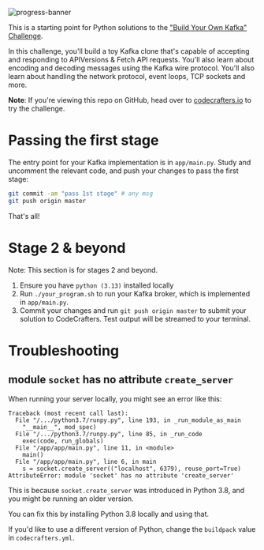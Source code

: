 ![progress-banner](https://codecrafters.io/landing/images/default_progress_banners/kafka.png)

This is a starting point for Python solutions to the
["Build Your Own Kafka" Challenge](https://codecrafters.io/challenges/kafka).

In this challenge, you'll build a toy Kafka clone that's capable of accepting
and responding to APIVersions & Fetch API requests. You'll also learn about
encoding and decoding messages using the Kafka wire protocol. You'll also learn
about handling the network protocol, event loops, TCP sockets and more.

**Note**: If you're viewing this repo on GitHub, head over to
[codecrafters.io](https://codecrafters.io) to try the challenge.

# Passing the first stage

The entry point for your Kafka implementation is in `app/main.py`. Study and
uncomment the relevant code, and push your changes to pass the first stage:

```sh
git commit -am "pass 1st stage" # any msg
git push origin master
```

That's all!

# Stage 2 & beyond

Note: This section is for stages 2 and beyond.

1. Ensure you have `python (3.13)` installed locally
1. Run `./your_program.sh` to run your Kafka broker, which is implemented in
   `app/main.py`.
1. Commit your changes and run `git push origin master` to submit your solution
   to CodeCrafters. Test output will be streamed to your terminal.

# Troubleshooting

## module `socket` has no attribute `create_server`

When running your server locally, you might see an error like this:

```
Traceback (most recent call last):
  File "/.../python3.7/runpy.py", line 193, in _run_module_as_main
    "__main__", mod_spec)
  File "/.../python3.7/runpy.py", line 85, in _run_code
    exec(code, run_globals)
  File "/app/app/main.py", line 11, in <module>
    main()
  File "/app/app/main.py", line 6, in main
    s = socket.create_server(("localhost", 6379), reuse_port=True)
AttributeError: module 'socket' has no attribute 'create_server'
```

This is because `socket.create_server` was introduced in Python 3.8, and you
might be running an older version.

You can fix this by installing Python 3.8 locally and using that.

If you'd like to use a different version of Python, change the `buildpack` value
in `codecrafters.yml`.
